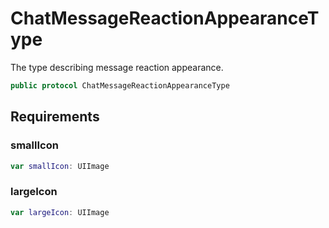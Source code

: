 # ChatMessageReactionAppearanceType

The type describing message reaction appearance.

``` swift
public protocol ChatMessageReactionAppearanceType 
```

## Requirements

### smallIcon

``` swift
var smallIcon: UIImage 
```

### largeIcon

``` swift
var largeIcon: UIImage 
```
